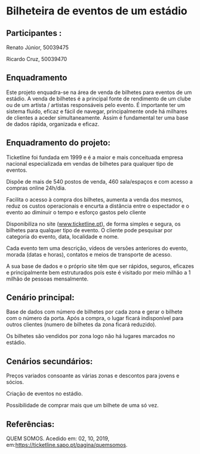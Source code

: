 # Bilheteira de eventos de um estádio

## Participantes : 
Renato Júnior, 50039475

Ricardo Cruz, 50039470

## Enquadramento
Este projeto enquadra-se na área de venda de bilhetes para eventos de um estádio.
A venda de bilhetes é a principal fonte de rendimento de um clube ou de um artista / artistas responsáveis pelo evento. É importante ter um sistema fluido, eficaz e fácil de navegar, principalmente onde há milhares de clientes a aceder simultaneamente. Assim é fundamental ter uma base de dados rápida, organizada e eficaz.

## Enquadramento do projeto:
Ticketline foi fundada em 1999 e é a maior e mais conceituada empresa nacional especializada em vendas de bilhetes para qualquer tipo de eventos.

Dispõe de mais de 540 postos de venda, 460 sala/espaços e com acesso a compras online 24h/dia.

Facilita o acesso à compra dos bilhetes, aumenta a venda dos mesmos, reduz os custos operacionais e encurta a distância entre o espectador e o evento ao diminuir o tempo e esforço gastos pelo cliente

Disponibiliza no site (www.ticketline.pt), de forma simples e segura, os bilhetes para qualquer tipo de evento.
O cliente pode pesquisar por categoria do evento, data, localidade e nome.

Cada evento tem uma descrição, vídeos de versões anteriores do evento, morada (datas e horas), contatos e meios de transporte de acesso.

A sua base de dados e o próprio site têm que ser rápidos, seguros, eficazes e principalmente bem estruturados pois este é visitado por meio milhão a 1 milhão de pessoas mensalmente.

## Cenário principal:
Base de dados com número de bilhetes por cada zona e gerar o bilhete com o número da porta. Após a compra, o lugar ficará indisponível para outros clientes (numero de bilhetes da zona ficará reduzido).

Os bilhetes são vendidos por zona logo não há lugares marcados no estádio.

## Cenários secundários:
Preços variados consoante as várias zonas e descontos para jovens e sócios.

Criação de eventos no estádio.

Possibilidade de comprar mais que um bilhete de uma só vez.

## Referências:
QUEM SOMOS. Acedido em: 02, 10, 2019, em:https://ticketline.sapo.pt/pagina/quemsomos.
